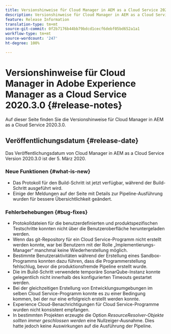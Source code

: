 ```yaml
---
title: Versionshinweise für Cloud Manager in AEM as a Cloud Service 2020.3.0
description: Versionshinweise für Cloud Manager in AEM as a Cloud Service 2020.3.0
feature: Release Information
translation-type: tm+mt
source-git-commit: 0f2b7176b44bb79bdcd1cecf6debf05bd652a1a1
workflow-type: tm+mt
source-wordcount: '247'
ht-degree: 100%

---
```



# Versionshinweise für Cloud Manager in Adobe Experience Manager as a Cloud Service 2020.3.0 {#release-notes}

Auf dieser Seite finden Sie die Versionshinweise für Cloud Manager in AEM as a Cloud Service 2020.3.0.

## Veröffentlichungsdatum {#release-date}

Das Veröffentlichungsdatum von Cloud Manager in AEM as a Cloud Service Version 2020.3.0 ist der 5. März 2020.

### Neue Funktionen {#what-is-new}

* Das Protokoll für den Build-Schritt ist jetzt verfügbar, während der Build-Schritt ausgeführt wird.
* Einige der Meldungen auf der Seite mit Details zur Pipeline-Ausführung wurden für bessere Übersichtlichkeit geändert.

### Fehlerbehebungen {#bug-fixes}

* Protokolldateien für die benutzerdefinierten und produktspezifischen Testschritte konnten nicht über die Benutzeroberfläche heruntergeladen werden.
* Wenn das git-Repository für ein Cloud Service-Programm nicht erstellt werden konnte, war bei Benutzern mit der Rolle „Implementierungs-Manager“ manchmal keine Wiederherstellung möglich.
* Bestimmte Benutzeraktivitäten während der Erstellung eines Sandbox-Programms konnten dazu führen, dass die Programmerstellung fehlschlug, bevor die produktionsfremde Pipeline erstellt wurde.
* Die im Build-Schritt verwendete temporäre SonarQube-Instanz konnte gelegentlich nicht innerhalb des konfigurierten Timeouts gestartet werden.
* Bei der gleichzeitigen Erstellung von Entwicklungsumgebungen im selben Cloud Service-Programm konnte es zu einer Bedingung kommen, bei der nur eine erfolgreich erstellt werden konnte.
* Experience Cloud-Benachrichtigungen für Cloud Service-Programme wurden nicht konsistent empfangen.
* In bestimmten Projekten erzeugte die Option *ResourceResolver-Objekte sollten immer geschlossen werden* eine Nullzeiger-Ausnahme. Dies hatte jedoch keine Auswirkungen auf die Ausführung der Pipeline.